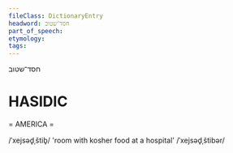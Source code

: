 ```yaml
---
fileClass: DictionaryEntry
headword: חסד־שטוב
part_of_speech: 
etymology: 
tags: 
---
```

חסד־שטוב

HASIDIC
=======
= AMERICA = 

/ˈxejsəd̥ˌštib̥/ 'room with kosher food at a hospital'
/ˈxejsəd̥ˌštibər/